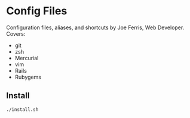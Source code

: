 Config Files
============

Configuration files, aliases, and shortcuts by Joe Ferris, Web Developer. Covers:

* git
* zsh
* Mercurial
* vim
* Rails
* Rubygems

Install
-------

    ./install.sh

